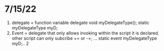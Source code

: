 # 7/15/22
1. delegate = function variable
  delegate void myDelegateType();
  static myDelegateType myD;
2. Event = delegate that only allows invoking within the script it is declared. other script can only subcribe += or -=;
  ... static event myDelegateType myD;..
  2
